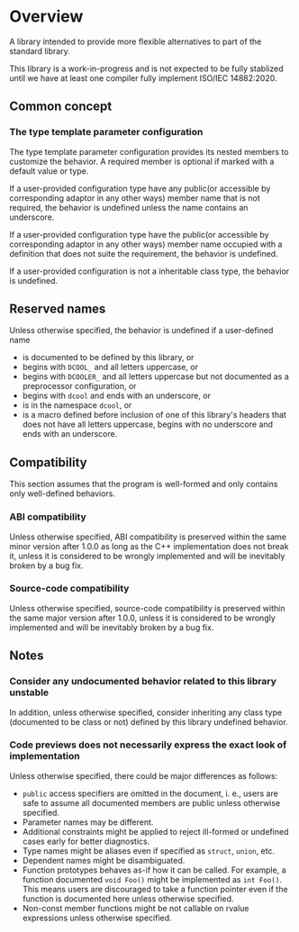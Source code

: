 # Overview

A library intended to provide more flexible alternatives to part of the standard library.

This library is a work-in-progress and is not expected to be fully stablized until we have at least one compiler fully implement ISO/IEC 14882:2020.

## Common concept

### The type template parameter configuration

The type template parameter configuration provides its nested members to customize the behavior. A required member is optional if marked with a default value or type.

If a user-provided configuration type have any public(or accessible by corresponding adaptor in any other ways) member name that is not required, the behavior is undefined unless the name contains an underscore.

If a user-provided configuration type have the public(or accessible by corresponding adaptor in any other ways) member name occupied with a definition that does not suite the requirement, the behavior is undefined.

If a user-provided configuration is not a inheritable class type, the behavior is undefined.

## Reserved names

Unless otherwise specified, the behavior is undefined if a user-defined name

- is documented to be defined by this library, or
- begins with `DCOOL_` and all letters uppercase, or
- begins with `DCOOLER_` and all letters uppercase but not documented as a preprocessor configuration, or
- begins with `dcool` and ends with an underscore, or
- is in the namespace `dcool`, or
- is a macro defined before inclusion of one of this library's headers that does not have all letters uppercase, begins with no underscore and ends with an underscore.

## Compatibility

This section assumes that the program is well-formed and only contains only well-defined behaviors.

### ABI compatibility

Unless otherwise specified, ABI compatibility is preserved within the same minor version after 1.0.0 as long as the C++ implementation does not break it, unless it is considered to be wrongly implemented and will be inevitably broken by a bug fix.

### Source-code compatibility

Unless otherwise specified, source-code compatibility is preserved within the same major version after 1.0.0, unless it is considered to be wrongly implemented and will be inevitably broken by a bug fix.

## Notes

### Consider any undocumented behavior related to this library unstable

In addition, unless otherwise specified, consider inheriting any class type (documented to be class or not) defined by this library undefined behavior.

### Code previews does not necessarily express the exact look of implementation

Unless otherwise specified, there could be major differences as follows:

- `public` access specifiers are omitted in the document, i. e., users are safe to assume all documented members are public unless otherwise specified.
- Parameter names may be different.
- Additional constraints might be applied to reject ill-formed or undefined cases early for better diagnostics.
- Type names might be aliases even if specified as `struct`, `union`, etc.
- Dependent names might be disambiguated.
- Function prototypes behaves as-if how it can be called. For example, a function documented `void Foo()` might be implemented as `int Foo()`. This means users are discouraged to take a function pointer even if the function is documented here unless otherwise specified.
- Non-const member functions might be not callable on rvalue expressions unless otherwise specified.
